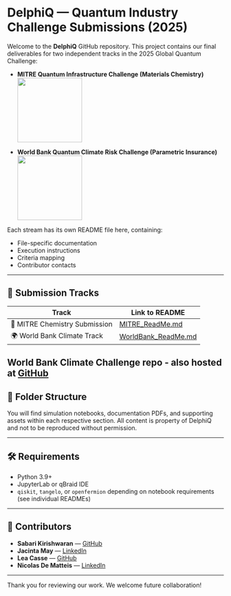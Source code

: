 # DelphiQ — Quantum Industry Challenge Submissions (2025)

Welcome to the **DelphiQ** GitHub repository. This project contains our final deliverables for two independent tracks in the 2025 Global Quantum Challenge:

- **MITRE Quantum Infrastructure Challenge (Materials Chemistry)**
  [<img src="https://qbraid-static.s3.amazonaws.com/logos/Launch_on_qBraid_white.png" width="150">](https://account.qbraid.com?gitHubUrl=https://github.com/Sabarikirishwaran/DelphiQ)
  
- **World Bank Quantum Climate Risk Challenge (Parametric Insurance)**
  [<img src="https://qbraid-static.s3.amazonaws.com/logos/Launch_on_qBraid_white.png" width="150">](https://account.qbraid.com?gitHubUrl=https://github.com/LeaCasse/quantum-flood-forecasting)

Each stream has its own README file here, containing:
- File-specific documentation
- Execution instructions
- Criteria mapping
- Contributor contacts

---

## 📘 Submission Tracks

| Track                          | Link to README                            |
|-------------------------------|-------------------------------------------|
| 🧪 MITRE Chemistry Submission | [MITRE_ReadMe.md](./MITRE_ReadMe.md)     |
| 🌍 World Bank Climate Track   | [WorldBank_ReadMe.md](./WorldBank_ReadMe.md) |
**World Bank Climate Challenge repo** - also hosted at [GitHub](https://github.com/LeaCasse/quantum-flood-forecasting) 
---

## 📂 Folder Structure

You will find simulation notebooks, documentation PDFs, and supporting assets within each respective section. All content is property of DelphiQ and not to be reproduced without permission.

---

## 🛠 Requirements

- Python 3.9+
- JupyterLab or qBraid IDE
- `qiskit`, `tangelo`, or `openfermion` depending on notebook requirements (see individual READMEs)

---

## 🔗 Contributors

- **Sabari Kirishwaran** — [GitHub](https://github.com/Sabarikirishwaran)
- **Jacinta May** — [LinkedIn](https://www.linkedin.com/in/jacinta-may-081041237xe/)
- **Lea Casse** — [GitHub](https://github.com/LeaCasse/quantum-flood-forecasting)
- **Nicolas De Matteis** — [LinkedIn](https://linkedin.com/in/nicolas-de-matteis)

---

Thank you for reviewing our work. We welcome future collaboration!
